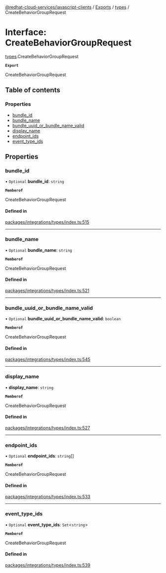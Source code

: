 [@redhat-cloud-services/javascript-clients](../README.md) / [Exports](../modules.md) / [types](../modules/types.md) / CreateBehaviorGroupRequest

# Interface: CreateBehaviorGroupRequest

[types](../modules/types.md).CreateBehaviorGroupRequest

**`Export`**

CreateBehaviorGroupRequest

## Table of contents

### Properties

- [bundle\_id](types.CreateBehaviorGroupRequest.md#bundle_id)
- [bundle\_name](types.CreateBehaviorGroupRequest.md#bundle_name)
- [bundle\_uuid\_or\_bundle\_name\_valid](types.CreateBehaviorGroupRequest.md#bundle_uuid_or_bundle_name_valid)
- [display\_name](types.CreateBehaviorGroupRequest.md#display_name)
- [endpoint\_ids](types.CreateBehaviorGroupRequest.md#endpoint_ids)
- [event\_type\_ids](types.CreateBehaviorGroupRequest.md#event_type_ids)

## Properties

### bundle\_id

• `Optional` **bundle\_id**: `string`

**`Memberof`**

CreateBehaviorGroupRequest

#### Defined in

[packages/integrations/types/index.ts:515](https://github.com/RedHatInsights/javascript-clients/blob/main/packages/integrations/types/index.ts#L515)

___

### bundle\_name

• `Optional` **bundle\_name**: `string`

**`Memberof`**

CreateBehaviorGroupRequest

#### Defined in

[packages/integrations/types/index.ts:521](https://github.com/RedHatInsights/javascript-clients/blob/main/packages/integrations/types/index.ts#L521)

___

### bundle\_uuid\_or\_bundle\_name\_valid

• `Optional` **bundle\_uuid\_or\_bundle\_name\_valid**: `boolean`

**`Memberof`**

CreateBehaviorGroupRequest

#### Defined in

[packages/integrations/types/index.ts:545](https://github.com/RedHatInsights/javascript-clients/blob/main/packages/integrations/types/index.ts#L545)

___

### display\_name

• **display\_name**: `string`

**`Memberof`**

CreateBehaviorGroupRequest

#### Defined in

[packages/integrations/types/index.ts:527](https://github.com/RedHatInsights/javascript-clients/blob/main/packages/integrations/types/index.ts#L527)

___

### endpoint\_ids

• `Optional` **endpoint\_ids**: `string`[]

**`Memberof`**

CreateBehaviorGroupRequest

#### Defined in

[packages/integrations/types/index.ts:533](https://github.com/RedHatInsights/javascript-clients/blob/main/packages/integrations/types/index.ts#L533)

___

### event\_type\_ids

• `Optional` **event\_type\_ids**: `Set`\<`string`\>

**`Memberof`**

CreateBehaviorGroupRequest

#### Defined in

[packages/integrations/types/index.ts:539](https://github.com/RedHatInsights/javascript-clients/blob/main/packages/integrations/types/index.ts#L539)
